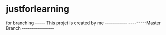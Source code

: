 # justforlearning
for branching
----- This projet is created by me -----------
---------Master Branch ----------------
